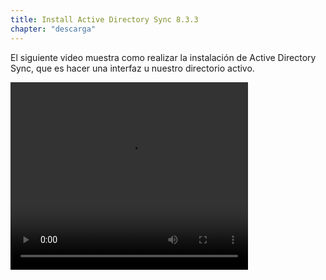 ```yaml
---
title: Install Active Directory Sync 8.3.3
chapter: "descarga"
---
```


El siguiente video muestra como realizar la instalación de Active Directory Sync, que es hacer una interfaz u nuestro directorio activo.

<video width="380" height="300" controls> <source src="https://arandasoftware.sharepoint.com/sites/Documentacion-RepositorioPortalDoc/Documentos%20compartidos/Repositorio%20Portal%20Doc/ASDK%20v8/1.2%20ASDKv8/1.2.1.3%20Descarga%20Fuentes%20e%20Instalacion/1.2.1.3.7%20Install%20ActiveDirectorySync%208.3.3.mp4?App=OneDriveWebVideo" type="video/mp4"> Your browser does not support the video tag. </video>

